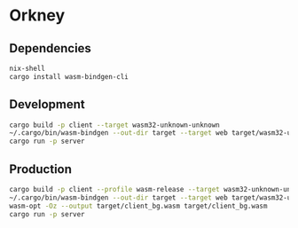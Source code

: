 # Orkney

## Dependencies

```sh
nix-shell
cargo install wasm-bindgen-cli
```

## Development

```sh
cargo build -p client --target wasm32-unknown-unknown
~/.cargo/bin/wasm-bindgen --out-dir target --target web target/wasm32-unknown-unknown/debug/client.wasm
cargo run -p server
```

## Production

```sh
cargo build -p client --profile wasm-release --target wasm32-unknown-unknown
~/.cargo/bin/wasm-bindgen --out-dir target --target web target/wasm32-unknown-unknown/wasm-release/client.wasm
wasm-opt -Oz --output target/client_bg.wasm target/client_bg.wasm
cargo run -p server
```
